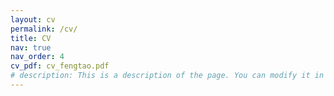 ```yaml
---
layout: cv
permalink: /cv/
title: CV
nav: true
nav_order: 4
cv_pdf: cv_fengtao.pdf
# description: This is a description of the page. You can modify it in 'pages/_cv.md'. You can also change or remove the top pdf download button.
---
```

